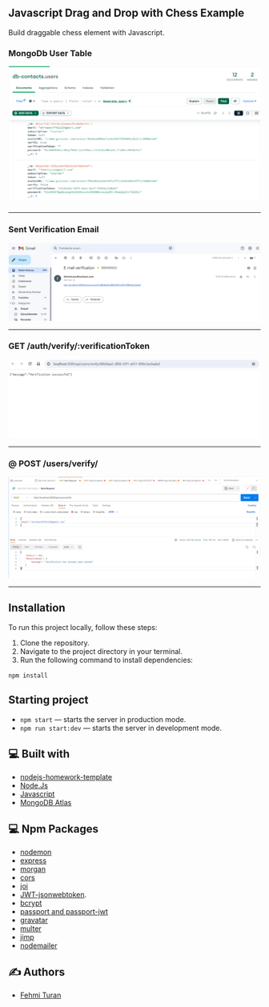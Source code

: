 ## Javascript Drag and Drop with Chess Example

Build draggable chess element with Javascript.

### MongoDb User Table

![GoIT-hw-06](https://github.com/fehmituran/Rest-Api-Application/blob/hw06-email/public/img/mongodb.PNG)

---

### Sent Verification Email

![GoIT-hw-06](https://github.com/fehmituran/Rest-Api-Application/blob/hw06-email/public/img/email.PNG)

---

### GET /auth/verify/:verificationToken

![GoIT-hw-06](https://github.com/fehmituran/Rest-Api-Application/blob/hw06-email/public/img/emailVerification.PNG)

---

### @ POST /users/verify/

![GoIT-hw-06](https://github.com/fehmituran/Rest-Api-Application/blob/hw06-email/public/img/reSendEmail.PNG)

---

## Installation

To run this project locally, follow these steps:

1. Clone the repository.
2. Navigate to the project directory in your terminal.
3. Run the following command to install dependencies:

```
npm install
```

## Starting project

- `npm start` &mdash; starts the server in production mode.
- `npm run start:dev` &mdash; starts the server in development mode.

## :computer: Built with

- [nodejs-homework-template](https://github.com/oliverplay/nodejs-homework-template)
- [Node.Js](https://nodejs.org/en)
- [Javascript](https://javascript.info/)
- [MongoDB Atlas](https://www.mongodb.com/atlas/database)

## :computer: Npm Packages

- [nodemon](https://nodemon.io/)
- [express](https://www.npmjs.com/package/express)
- [morgan](https://www.npmjs.com/package/morgan)
- [cors](https://www.npmjs.com/package/cors)
- [joi](https://joi.dev/)
- [JWT-jsonwebtoken](https://jwt.io/).
- [bcrypt](https://www.npmjs.com/package/bcrypt)
- [passport and passport-jwt](https://www.npmjs.com/package/passport)
- [gravatar](https://gravatar.com/)
- [multer](https://www.npmjs.com/package/multer)
- [jimp](https://www.npmjs.com/package/jimp)
- [nodemailer](https://www.npmjs.com/package/nodemailer)

## :writing_hand: Authors

- [Fehmi Turan](https://github.com/fehmituran)
